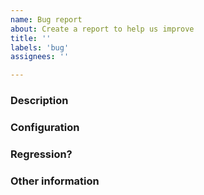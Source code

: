 ```yaml
---
name: Bug report
about: Create a report to help us improve
title: ''
labels: 'bug'
assignees: ''

---
```


<!--This is just a template - feel free to delete any and all of it and replace as appropriate.-->

### Description

<!--
* Please share a clear and concise description of the problem.
* Include minimal steps to reproduce the problem if possible. E.g.: the smallest possible code snippet; or a small repo to clone, with steps to run it.
* What behavior are you seeing, and what behavior would you expect?
  -->

### Configuration

<!--
* Is this related to a specific tool?
* What OS and version, and what distro if applicable?
* What is the architecture (x64, x86, ARM, ARM64)?
* Do you know whether it is specific to that configuration?
* Are you running in any particular type of environment? (e.g. Containers, a cloud scenario, app you are trying to target is a different user)
* Is it a self-contained published application?
* What's the output of `dotnet info`
  -->

### Regression?

<!--
* Did this work in a previous build or release - either of the tool or of the .NET runtime being used?
  -->

### Other information

<!--
* Please include any relevant stack traces or error messages. If possible please include text as text rather than images (so it shows up in searches).
* If you have an idea where the problem might lie, let us know that here. Please include any pointers to code, relevant changes, or related issues you know of.
* Do you know of any workarounds?
  -->

<!-- Thanks for taking the time to report this! -->